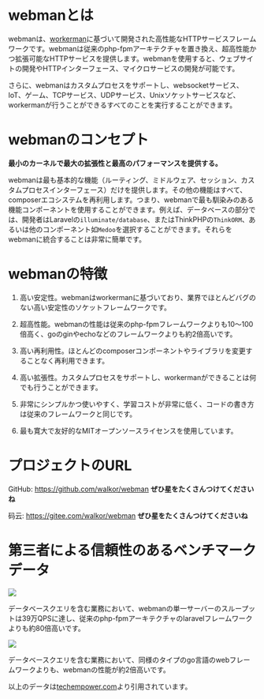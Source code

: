 # webmanとは

webmanは、[workerman](https://www.workerman.net)に基づいて開発された高性能なHTTPサービスフレームワークです。webmanは従来のphp-fpmアーキテクチャを置き換え、超高性能かつ拡張可能なHTTPサービスを提供します。webmanを使用すると、ウェブサイトの開発やHTTPインターフェース、マイクロサービスの開発が可能です。

さらに、webmanはカスタムプロセスをサポートし、websocketサービス、IoT、ゲーム、TCPサービス、UDPサービス、Unixソケットサービスなど、workermanが行うことができるすべてのことを実行することができます。

# webmanのコンセプト
**最小のカーネルで最大の拡張性と最高のパフォーマンスを提供する。**

webmanは最も基本的な機能（ルーティング、ミドルウェア、セッション、カスタムプロセスインターフェース）だけを提供します。その他の機能はすべて、composerエコシステムを再利用します。つまり、webmanで最も馴染みのある機能コンポーネントを使用することができます。例えば、データベースの部分では、開発者はLaravelの`illuminate/database`、またはThinkPHPの`ThinkORM`、あるいは他のコンポーネント如`Medoo`を選択することができます。それらをwebmanに統合することは非常に簡単です。

# webmanの特徴

1. 高い安定性。webmanはworkermanに基づいており、業界でほとんどバグのない高い安定性のソケットフレームワークです。

2. 超高性能。webmanの性能は従来のphp-fpmフレームワークよりも10〜100倍高く、goのginやechoなどのフレームワークよりも約2倍高いです。

3. 高い再利用性。ほとんどのcomposerコンポーネントやライブラリを変更することなく再利用できます。

4. 高い拡張性。カスタムプロセスをサポートし、workermanができることは何でも行うことができます。

5. 非常にシンプルかつ使いやすく、学習コストが非常に低く、コードの書き方は従来のフレームワークと同じです。

6. 最も寛大で友好的なMITオープンソースライセンスを使用しています。

# プロジェクトのURL
GitHub: https://github.com/walkor/webman **ぜひ星をたくさんつけてくださいね**

码云: https://gitee.com/walkor/webman **ぜひ星をたくさんつけてくださいね**

# 第三者による信頼性のあるベンチマークデータ

![](../assets/img/benchmark1.png)

データベースクエリを含む業務において、webmanの単一サーバーのスループットは39万QPSに達し、従来のphp-fpmアーキテクチャのlaravelフレームワークよりも約80倍高いです。

![](../assets/img/benchmarks-go.png)

データベースクエリを含む業務において、同様のタイプのgo言語のwebフレームワークよりも、webmanの性能が約2倍高いです。

以上のデータは[techempower.com](https://www.techempower.com/benchmarks/#section=data-r20&hw=ph&test=db&l=zik073-sf)より引用されています。
